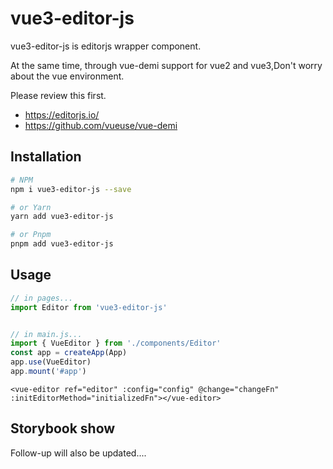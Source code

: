 
# vue3-editor-js

vue3-editor-js is editorjs wrapper component. 

At the same time, through vue-demi support for vue2 and vue3,Don't worry about the vue environment.

Please review this first. 
* https://editorjs.io/
* https://github.com/vueuse/vue-demi

## Installation

```bash
# NPM
npm i vue3-editor-js --save

# or Yarn
yarn add vue3-editor-js

# or Pnpm
pnpm add vue3-editor-js
```

## Usage

```js
// in pages...
import Editor from 'vue3-editor-js'


// in main.js...
import { VueEditor } from './components/Editor'
const app = createApp(App)
app.use(VueEditor)
app.mount('#app')

```

```Vue
<vue-editor ref="editor" :config="config" @change="changeFn" :initEditorMethod="initializedFn"></vue-editor>

```

## Storybook show

Follow-up will also be updated....